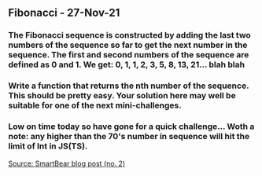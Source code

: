## Fibonacci - 27-Nov-21

### The Fibonacci sequence is constructed by adding the last two numbers of the sequence so far to get the next number in the sequence. The first and second numbers of the sequence are defined as 0 and 1. We get: 0, 1, 1, 2, 3, 5, 8, 13, 21… blah blah

### Write a function that returns the nth number of the sequence. This should be pretty easy. Your solution here may well be suitable for one of the next mini-challenges.

### Low on time today so have gone for a quick challenge... Woth a note: any higher than the 70's number in sequence will hit the limit of Int in JS(TS).

[Source: SmartBear blog post (no. 2)](https://smartbear.com/blog/2013/7-silly-programming-challenges-to-do-for-fun/?lang=de-de)
